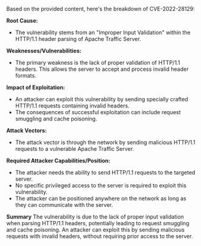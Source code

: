 Based on the provided content, here's the breakdown of CVE-2022-28129:

**Root Cause:**

*   The vulnerability stems from an "Improper Input Validation" within the HTTP/1.1 header parsing of Apache Traffic Server.

**Weaknesses/Vulnerabilities:**

*   The primary weakness is the lack of proper validation of HTTP/1.1 headers. This allows the server to accept and process invalid header formats.

**Impact of Exploitation:**

*   An attacker can exploit this vulnerability by sending specially crafted HTTP/1.1 requests containing invalid headers.
*   The consequences of successful exploitation can include request smuggling and cache poisoning.

**Attack Vectors:**

*   The attack vector is through the network by sending malicious HTTP/1.1 requests to a vulnerable Apache Traffic Server.

**Required Attacker Capabilities/Position:**

*   The attacker needs the ability to send HTTP/1.1 requests to the targeted server.
*   No specific privileged access to the server is required to exploit this vulnerability.
*   The attacker can be positioned anywhere on the network as long as they can communicate with the server.

**Summary**
The vulnerability is due to the lack of proper input validation when parsing HTTP/1.1 headers, potentially leading to request smuggling and cache poisoning. An attacker can exploit this by sending malicious requests with invalid headers, without requiring prior access to the server.